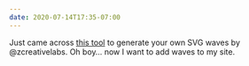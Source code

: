 ```yaml
---
date: 2020-07-14T17:35-07:00
---
```

Just came across [this tool](https://getwaves.io/) to generate your own SVG waves by @zcreativelabs. Oh boy… now I want to add waves to my site.

